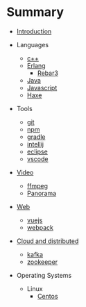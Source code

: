 
# Summary

* [Introduction](README.md)

* Languages
    * [c++](languages/c++.md)
    * [Erlang](languages/erlang.md)
        * [Rebar3](languages/erlang/rebar3.md)
    * [Java](languages/java.md)
    * [Javascript](languages/javascript.md)
    * [Haxe](languages/haxe.md)
* Tools
    * [git](tools/git.md)
    * [npm](tools/npm.md)
    * [gradle](tools/gradle.md)
    * [intellij](tools/intellij.md)
    * [eclipse](tools/eclipse.md)
    * [vscode](tools/vscode.md)
* [Video](video/video.md)
    * [ffmpeg](video/ffmpeg.md)
    * [Panorama](video/panorama.md)
* [Web](web/web.md)
    * [vuejs](web/vuejs.md)
    * [webpack](web/webpack.md)
* [Cloud and distributed](cloud/cloud.md)
    * [kafka](cloud/kafka.md)
    * [zookeeper](cloud/zookeeper.md)
* Operating Systems
    * Linux
        * [Centos](operatingsystems/centos.md)


